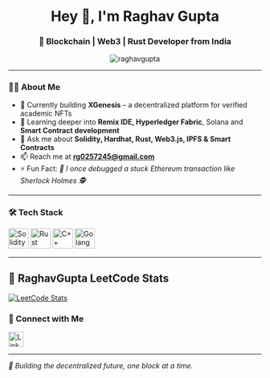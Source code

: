 <h1 align="center">Hey 👋, I'm Raghav Gupta</h1>
<h3 align="center">🚀 Blockchain | Web3 | Rust Developer from India</h3>


<p align="center">
  <img src="https://komarev.com/ghpvc/?username=raghavgupta&label=Profile%20views&color=0e75b6&style=flat" alt="raghavgupta" />
</p>

---

### 🧑‍💻 About Me

- 🔭 Currently building **XGenesis** – a decentralized platform for verified academic NFTs  
- 🌱 Learning deeper into **Remix IDE, Hyperledger Fabric**, Solana and **Smart Contract development**
- 💬 Ask me about **Solidity, Hardhat, Rust, Web3.js, IPFS & Smart Contracts**
- 📫 Reach me at **rg0257245@gmail.com**
- ⚡ Fun Fact: *🔐 I once debugged a stuck Ethereum transaction like Sherlock Holmes 🕵️*

---

### 🛠️ Tech Stack

<p align="left">
  <img src="https://img.icons8.com/?size=512&id=HOqGCOyHDbd4&format=png" alt="Solidity" width="40" height="40"/>
  <img src="https://www.rust-lang.org/logos/rust-logo-512x512.png" alt="Rust" width="40" height="40"/>
  <img src="https://cdn.jsdelivr.net/gh/devicons/devicon/icons/cplusplus/cplusplus-original.svg" alt="C++" width="40" height="40"/>
  <img src="https://cdn.jsdelivr.net/gh/devicons/devicon/icons/go/go-original.svg" alt="Golang" width="40" height="40"/>
</p>

---
## 🧠 RaghavGupta LeetCode Stats

[![LeetCode Stats](https://leetcard.jacoblin.cool/iraghav895?theme=dark&font=baloo&ext=heatmap)](https://leetcode.com/u/iraghav895/)


### 🔗 Connect with Me

<p align="left">
  <a href="https://www.linkedin.com/in/raghav-gupta-381690284" target="_blank">
    <img src="https://cdn.jsdelivr.net/gh/devicons/devicon/icons/linkedin/linkedin-original.svg" alt="LinkedIn" width="30" height="30"/>
  </a>
</p>

---

_🚀 Building the decentralized future, one block at a time._

